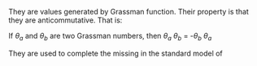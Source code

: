 They are values generated by Grassman function.
Their property is that they are anticommutative. That is:

If $\theta_a$ and $\theta_b$ are two Grassman numbers,
then $\theta_a$ $\theta_b$ = -$\theta_b$ $\theta_a$

They are used to complete the missing  in the standard model of 
